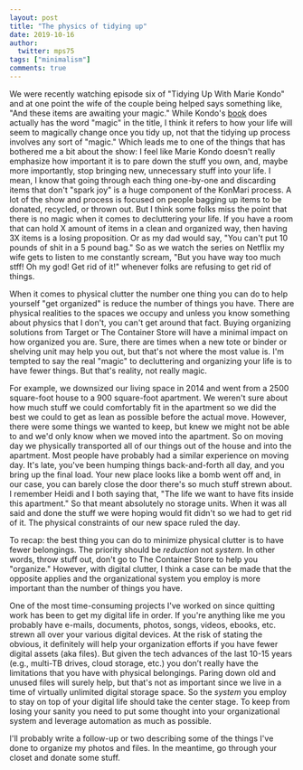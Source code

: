 ```yaml
---
layout: post
title: "The physics of tidying up"
date: 2019-10-16
author:
  twitter: mps75
tags: ["minimalism"]
comments: true
---
```


We were recently watching episode six of "Tidying Up With Marie Kondo" and at one point the wife of the couple being helped says something like, "And these items are awaiting your magic."  While Kondo's [book](https://www.goodreads.com/book/show/22318578-the-life-changing-magic-of-tidying-up) does actually has the word "magic" in the title, I think it refers to how your life will seem to magically change once you tidy up, not that the tidying up process involves any sort of "magic." Which leads me to one of the things that has bothered me a bit about the show: I feel like Marie Kondo doesn't really emphasize how important it is to pare down the stuff you own, and, maybe more importantly, stop bringing new, unnecessary stuff into your life. I mean, I know that going through each thing one-by-one and discarding items that don't "spark joy" is a huge component of the KonMari process. A lot of the show and process is focused on people bagging up items to be donated, recycled, or thrown out. But I think some folks miss the point that there is no magic when it comes to decluttering your life. If you have a room that can hold X amount of items in a clean and organized way, then having 3X items is a losing proposition. Or as my dad would say, "You can't put 10 pounds of shit in a 5 pound bag." So as we watch the series on Netflix my wife gets to listen to me constantly scream, "But you have way too much stff! Oh my god!  Get rid of it!" whenever folks are refusing to get rid of things.

When it comes to physical clutter the number one thing you can do to help yourself "get organized" is reduce the number of things you have. There are physical realities to the spaces we occupy and unless you know something about physics that I don't, you can't get around that fact. Buying organizing solutions from Target or The Container Store will have a minimal impact on how organized you are. Sure, there are times when a new tote or binder or shelving unit may help you out, but that's not where the most value is. I'm tempted to say the real "magic" to decluttering and organizing your life is to have fewer things. But that's reality, not really magic.

For example, we downsized our living space in 2014 and went from a 2500 square-foot house to a 900 square-foot apartment. We weren't sure about how much stuff we could comfortably fit in the apartment so we did the best we could to get as lean as possible before the actual move. However, there were some things we wanted to keep, but knew we might not be able to and we'd only know when we moved into the apartment. So on moving day we physically transported all of our things out of the house and into the apartment. Most people have probably had a similar experience on moving day. It's late, you've been humping things back-and-forth all day, and you bring up the final load. Your new place looks like a bomb went off and, in our case, you can barely close the door there's so much stuff strewn about. I remember Heidi and I both saying that, "The life we want to have fits inside this apartment." So that meant absolutely no storage units. When it was all said and done the stuff we were hoping would fit didn't so we had to get rid of it. The physical constraints of our new space ruled the day.

To recap: the best thing you can do to minimize physical clutter is to have fewer belongings. The priority should be _reduction_ not _system_. In other words, throw stuff out, don't go to The Container Store to help you "organize." However, with digital clutter, I think a case can be made that the opposite applies and the organizational system you employ is more important than the number of things you have.

One of the most time-consuming projects I've worked on since quitting work has been to get my digital life in order. If you're anything like me you probably have e-mails, documents, photos, songs, videos, ebooks, etc. strewn all over your various digital devices.  At the risk of stating the obvious, it definitely will help your organization efforts if you have fewer digital assets (aka files).  But given the tech advances of the last 10-15 years (e.g., multi-TB drives, cloud storage, etc.) you don’t really have the limitations that you have with physical belongings.  Paring down old and unused files will surely help, but that's not as important since we live in a time of virtually unlimited digital storage space. So the _system_ you employ to stay on top of your digital life should take the center stage. To keep from losing your sanity you need to put some thought into your organizational system and leverage automation as much as possible.

I'll probably write a follow-up or two describing some of the things I've done to organize my photos and files.  In the meantime, go through your closet and donate some stuff.

